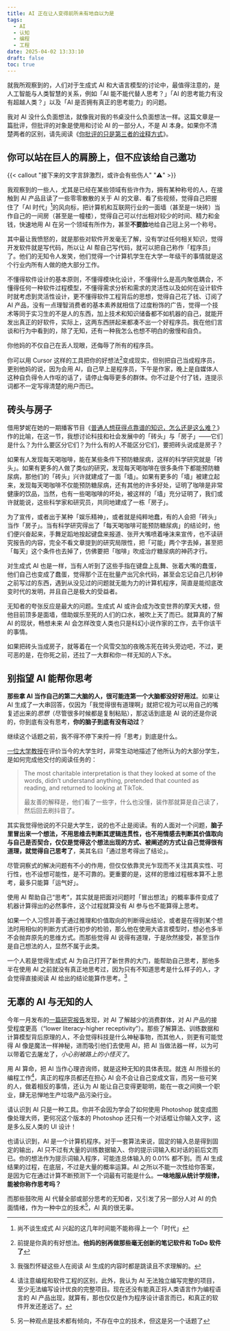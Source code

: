 ```yaml
---
title: AI 正在让人变得前所未有地自以为是
tags:
  - AI
  - 认知
  - 编程
  - 工程
date: 2025-04-02 13:33:10
draft: false
toc: true
---
```


就我所观察到的，人们对于生成式 AI 和大语言模型的讨论中，最值得注意的，是人工智能与人类智慧的关系，例如「AI 能不能代替人思考？」「AI 的思考能力有没有超越人类？」以及「AI 是否拥有真正的思考能力」的问题。

我对 AI 没什么负面想法，就像我对我的书桌没什么负面想法一样。这篇文章是一篇批评，但批评的对象是使用和讨论 AI 的一部分人，不是 AI 本身。如果你不清楚两者的区别，请先阅读《[你批评的只是第三者的诠释方式](/posts/你批评的只是第三者的诠释方式.md)》。

<!--more-->

## 你可以站在巨人的肩膀上，但不应该给自己邀功

{{< callout "接下来的文字言辞激烈，或许会有些伤人" "⚠️" >}}

我观察到的一些人，尤其是已经在某些领域有些许作为，拥有某种称号的人，在接触到 AI 产品且读了一些零零散散的关于 AI 的文章、看了些视频，觉得自己把握住了「AI 时代」[^1]的风向标，把计算机和互联网行业的一面墙（甚至是一块砖）当作自己的一间房（甚至是一幢楼），觉得自己可以付出相对较少的时间、精力和金钱，快速地用 AI 在另一个领域有所作为，甚至**不要脸**地给自己冠上另一个称号。

其中最让我愤怒的，就是那些对软件开发毫无了解，没有学过任何相关知识，觉得开发软件就是写代码，所以让 AI 帮自己写代码，就可以把自己称作「程序员」了。他们的无知令人发笑，他们觉得一个计算机学生在大学一年级干的事情就是这个行业内所有人做的绝大部分工作。

不懂得软件设计的基本原则，不懂得模块化设计，不懂得什么是高内聚低耦合，不懂得任何一种软件过程模型，不懂得需求分析和需求的灵活性以及如何在设计软件时就考虑到灵活性设计，更不懂得软件工程背后的思想，觉得自己花了钱、订阅了 AI 产品，没有一点理智消费者的基本素养就相信了过度粉饰的广告，觉得一个技术等同于实习生的不是人的东西，加上技术和知识储备都不如机器的自己，就能开发出真正的好软件，实际上，这两东西拼起来都凑不出一个好程序员。我在他们言谈和行为中看到的，除了无知，还有一种我怎么也想不明白的傲慢和自负。

你他妈的不仅自己在丢人现眼，还侮辱了所有的程序员。

你可以用 Cursor 这样的工具把你的好想法[^2]变成现实，但别把自己当成程序员，更别他妈的说，因为会用 AI，自己早上是程序员，下午是作家，晚上是自媒体人这种自负得令人作呕的话了，请停止侮辱更多的群体。你不过是个付了钱，连提示词都不一定写得清楚的用户而已。

## 砖头与房子

借用梦妮在她的一期播客节目《[普通人想获得点靠谱的知识，怎么还是这么难？](https://podcasts.apple.com/cn/podcast/%E7%A2%B3%E5%9F%BA%E7%94%9F%E7%89%A9%E7%94%9F%E5%AD%98%E6%8C%87%E5%8D%97/id1707385930?i=1000681970666)》作的比喻，在这一节，我想讨论科技和社会发展中的「砖头」与「房子」——它们是什么？为什么要区分它们？为什么有的人不能区分它们，要把砖头说成是房子？

如果有人发现每天喝咖啡，能在某些条件下预防糖尿病，这样的科学研究就是「砖头」。如果有更多的人做了类似的研究，发现每天喝咖啡在很多条件下都能预防糖尿病，那他们的「砖头」兴许就建成了一面「墙」。如果有更多的「墙」被建立起来，发现每天喝咖啡不仅能预防糖尿病，还有其他的许多好处，证明了咖啡是非常健康的饮品，当然，也有一些喝咖啡的坏处，被这样的「墙」充分证明了，我们或许就能说，这些科学家和研究员，共同地建成了一栋「房子」。

为了宣传，或者出于某种「娱乐精神」，或者就是纯粹地蠢，有的人会把「砖头」当作「房子」。当有科学研究得出了「每天喝咖啡可能预防糖尿病」的结论时，他们便兴奋起来，手舞足蹈地按起键盘来报道、张开大嘴喷着唾沫来宣传，也不读研究报告的内容，完全不看文章提到的研究局限性，把「可能」两个字去掉，甚至把「每天」这个条件也去掉了，仿佛要把「咖啡」吹成治疗糖尿病的神药才行。

对生成式 AI 也是一样，当有人听到了这些手指在键盘上乱舞、张着大嘴的蠢蛋，他们自己也变成了蠢蛋，觉得那个正在批量产出冗余代码，甚至会忘记自己几秒钟之前写过的东西，遇到从没见过的问题就无能为力的计算机程序，简直是能彻底改变时代的发明，并且自己是极大的受益者。

无知者的夸张反应是最大的问题。生成式 AI 或许会成为改变世界的摩天大楼，但他目前顶多是面墙，借助娱乐至死的人们的口水，被吹上天了而已。就算真的了解 AI 的现状，畅想未来 AI 会怎样改变人类也只是科幻小说作家的工作，去干你该干的事情。

如果把砖头当成房子，就等着在一个风雪交加的夜晚冻死在砖头旁边吧，不过，更可恶的是，在你死之前，还拉了一大群和你一样无知的人下水。

## 别指望 AI 能帮你思考

**那些拿 AI 当作自己的第二大脑的人，很可能连第一个大脑都没好好用过**。如果让 AI 生成了一大串回答，仅因为「我觉得很有道理啊」就把它视为可以用自己的嘴复述出来的*思想*（尽管很多时候都是复制粘贴），那这话到底是 AI 说的还是你说的，你到底有没有思考，**你的脑子到底有没有动过**？

继续这个话题之前，我不得不停下来捋一捋「思考」到底是什么。

[一位大学教授](https://hilariusbookbinder.substack.com/p/the-average-college-student-today)在评价当今的大学生时，非常生动地描述了他所认为的大部分学生，是如何完成他交付的阅读任务的：

> The most charitable interpretation is that they looked at some of the words, didn’t understand anything, pretended that counted as reading, and returned to looking at TikTok.
>
> 最友善的解释是，他们看了一些字，什么也没懂，装作那就算是自己读了，然后回去刷抖音了。

其实我觉得他说的不只是大学生，说的也不止是阅读。有的人面对一个问题，**脑子里冒出来一个想法，不用思维去判断其逻辑连贯性，也不用情感去判断其价值取向与自己是否契合，仅仅是觉得这个想法出现的方式、被阐述的方式让自己觉得很有道理，就觉得自己思考了**，美其名曰「通过思考得出了结论」。

尽管洞察式的解决问题有不小的作用，但仅仅依靠灵光乍现而不关注其真实性、可行性，也不设想可能性，是不可靠的。更重要的是，这样的思维过程根本算不上思考，最多只能算「运气好」。

使用 AI 帮助自己“思考”，其实就是把面对问题时「冒出想法」的概率事件变成了机器计算得出的必然事件，这个过程就算没有 AI 参与也不能算得上思考。

如果一个人习惯并善于通过推理和价值取向的判断得出结论，或者是在得到某个想法时用相似的判断方式进行初步的检验，那么他在使用大语言模型时，想必也多半不会抛弃原先的思维方式。而那些觉得 AI 说得有道理，于是欣然接受，甚至当作是自己想法的人，显然不属于此类。

一个人若是觉得生成式 AI 为自己打开了新世界的大门，能帮助自己思考，那他多半在使用 AI 之前就没有真正地思考过，因为只有不知道思考是什么样子的人，才会觉得直接阅读 AI 给出的结论能算作思考。[^3]

## 无辜的 AI 与无知的人

今年一月发布的[一篇研究报告](https://journals.sagepub.com/doi/10.1177/00222429251314491)发现，对 AI 了解越少的消费群体，对 AI 产品的接受程度更高（“lower literacy-higher receptivity”）。那些了解算法、训练数据和计算模型背后原理的人，不会觉得科技是什么神秘事物，而其他人，则更有可能觉得 AI 像是魔法一样神秘，进而吸引他们去使用 AI，把 AI 当做法器一样，以为可以带着它去屠龙了，*小心别被路上的小怪灭了*。

用 AI 算命，把 AI 当作心理咨询师，就是这种无知的具体表现。就连 AI 所擅长的编程工作[^4]，真正的程序员都还在担心 AI 会不会让自己变成文盲，而另一些可笑的人，做着相反的事情，还认为 AI 能让自己变得更聪明，能在一夜之间换一个职业，肆无忌惮地生产垃圾产品污染行业。

请认识到 AI 只是一种工具。你并不会因为学会了如何使用 Photoshop 就变成图像处理大师，更何况这个版本的 Photoshop 还只有一个对话框让你输入文字，这是多么反人类的 UI 设计！

也请认识到，AI 是一个计算机程序。对于一套算法来说，固定的输入总是得到固定的输出，AI 只不过有大量的训练数据输入、你的提示词输入和对话的前后文而已。你的想法作为提示词输入程序，可能连总体输入的 0.01% 都不到。而 AI 生成结果的过程，在底层，不过是大量的概率运算。AI 之所以不能一次性给你答案，是因为它在通过计算不断预测下一个词最有可能是什么。**一味地服从统计学规律，能被你称作思考吗？**

而那些鼓吹用 AI 代替全部或部分思考的无知者，又引发了另一部分人对 AI 的负面情绪，作为一种中立的技术[^5]，AI 真的很无辜。


[^1]: 尚不谈生成式 AI 兴起的这几年时间能不能称得上一个「时代」
[^2]: 前提是你真的有好想法。**他妈的别再做那些毫无创新的笔记软件和 ToDo 软件了**
[^3]: 我强烈怀疑这些人在阅读 AI 生成的内容时都是跳读且不求理解的。
[^4]: 请注意编程和软件工程的区别，此外，我认为 AI 无法独立编写完整的项目，至少无法编写设计优良的完整项目。现在还没有能真正将人类语言作为编程语言的 AI 产品出现，就算有，那也仅仅是作为程序设计语言而已，和真正的软件开发还差远了。
[^5]: 另一种观点是技术都有倾向，不存在中立的技术，但这是另一个话题了
